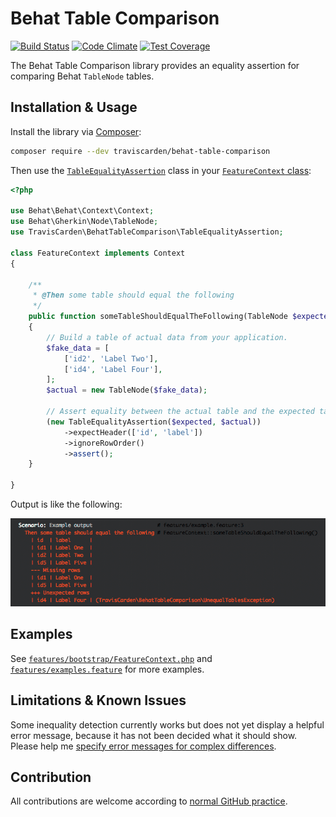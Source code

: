 # Behat Table Comparison

[![Build Status](https://travis-ci.org/TravisCarden/behat-table-comparison.svg?branch=develop)](https://travis-ci.org/TravisCarden/behat-table-comparison)
[![Code Climate](https://codeclimate.com/github/TravisCarden/behat-table-comparison/badges/gpa.svg)](https://codeclimate.com/github/TravisCarden/behat-table-comparison)
[![Test Coverage](https://codeclimate.com/github/TravisCarden/behat-table-comparison/badges/coverage.svg)](https://codeclimate.com/github/TravisCarden/behat-table-comparison/coverage)

The Behat Table Comparison library provides an equality assertion for comparing Behat `TableNode` tables.

## Installation & Usage

Install the library via [Composer](https://getcomposer.org/):

```bash
composer require --dev traviscarden/behat-table-comparison
```

Then use the [`TableEqualityAssertion`](src/BehatTableComparison/TableEqualityAssertion.php) class in your [`FeatureContext` class](http://docs.behat.org/en/v2.5/guides/4.context.html):

```php
<?php

use Behat\Behat\Context\Context;
use Behat\Gherkin\Node\TableNode;
use TravisCarden\BehatTableComparison\TableEqualityAssertion;

class FeatureContext implements Context
{

    /**
     * @Then some table should equal the following
     */
    public function someTableShouldEqualTheFollowing(TableNode $expected)
    {
        // Build a table of actual data from your application.
        $fake_data = [
            ['id2', 'Label Two'],
            ['id4', 'Label Four'],
        ];
        $actual = new TableNode($fake_data);

        // Assert equality between the actual table and the expected table.
        (new TableEqualityAssertion($expected, $actual))
            ->expectHeader(['id', 'label'])
            ->ignoreRowOrder()
            ->assert();
    }

}
```

Output is like the following:

![Example Output](misc/example-output.gif)

## Examples

See [`features/bootstrap/FeatureContext.php`](features/bootstrap/FeatureContext.php) and [`features/examples.feature`](features/examples.feature) for more examples.

## Limitations & Known Issues

Some inequality detection currently works but does not yet display a helpful error message, because it has not been decided what it should show. Please help me [specify error messages for complex differences](https://github.com/TravisCarden/behat-table-comparison/issues/1).

## Contribution

All contributions are welcome according to [normal GitHub practice](https://guides.github.com/activities/contributing-to-open-source/#contributing).
